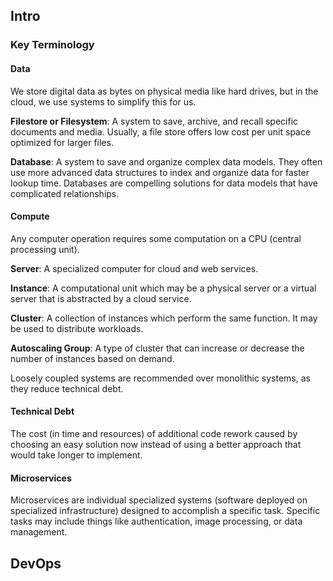 ## Intro

### Key Terminology

#### Data

We store digital data as bytes on physical media like hard drives, but in the cloud, we use systems to simplify this for us.

**Filestore or Filesystem**: A system to save, archive, and recall specific documents and media. Usually, a file store offers low cost per unit space optimized for larger files.

**Database**: A system to save and organize complex data models. They often use more advanced data structures to index and organize data for faster lookup time. Databases are compelling solutions for data models that have complicated relationships.

#### Compute

Any computer operation requires some computation on a CPU (central processing unit).

**Server**: A specialized computer for cloud and web services.

**Instance**: A computational unit which may be a physical server or a virtual server that is abstracted by a cloud service.

**Cluster**: A collection of instances which perform the same function. It may be used to distribute workloads.

**Autoscaling Group**: A type of cluster that can increase or decrease the number of instances based on demand.



Loosely coupled systems are recommended over monolithic systems, as they reduce technical debt.

#### Technical Debt

The cost (in time and resources) of additional code rework caused by choosing an easy solution now instead of using a better approach that would take longer to implement.

#### Microservices

Microservices are individual specialized systems (software deployed on specialized infrastructure) designed to accomplish a specific task. Specific tasks may include things like authentication, image processing, or data management.

## DevOps